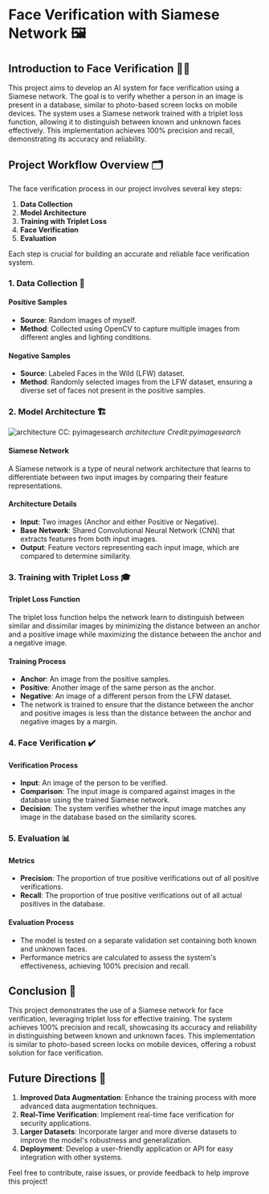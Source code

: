 # Face Verification with Siamese Network 🖼️

## Introduction to Face Verification 🧑‍💻

This project aims to develop an AI system for face verification using a Siamese network. The goal is to verify whether a person in an image is present in a database, similar to photo-based screen locks on mobile devices. The system uses a Siamese network trained with a triplet loss function, allowing it to distinguish between known and unknown faces effectively. This implementation achieves 100% precision and recall, demonstrating its accuracy and reliability.

## Project Workflow Overview 🗂️

The face verification process in our project involves several key steps:

1. **Data Collection**
2. **Model Architecture**
3. **Training with Triplet Loss**
4. **Face Verification**
5. **Evaluation**

Each step is crucial for building an accurate and reliable face verification system.

### 1. Data Collection 📸

#### Positive Samples
- **Source**: Random images of myself.
- **Method**: Collected using OpenCV to capture multiple images from different angles and lighting conditions.

#### Negative Samples
- **Source**: Labeled Faces in the Wild (LFW) dataset.
- **Method**: Randomly selected images from the LFW dataset, ensuring a diverse set of faces not present in the positive samples.

### 2. Model Architecture 🏗️

![architecture CC: pyimagesearch](https://pyimagesearch.com/wp-content/uploads/2023/03/triplet-loss-w-keras-and-tf-featured.png)
*architecture Credit:pyimagesearch*
#### Siamese Network
A Siamese network is a type of neural network architecture that learns to differentiate between two input images by comparing their feature representations.

#### Architecture Details
- **Input**: Two images (Anchor and either Positive or Negative).
- **Base Network**: Shared Convolutional Neural Network (CNN) that extracts features from both input images.
- **Output**: Feature vectors representing each input image, which are compared to determine similarity.

### 3. Training with Triplet Loss 🎓

#### Triplet Loss Function
The triplet loss function helps the network learn to distinguish between similar and dissimilar images by minimizing the distance between an anchor and a positive image while maximizing the distance between the anchor and a negative image.

#### Training Process
- **Anchor**: An image from the positive samples.
- **Positive**: Another image of the same person as the anchor.
- **Negative**: An image of a different person from the LFW dataset.
- The network is trained to ensure that the distance between the anchor and positive images is less than the distance between the anchor and negative images by a margin.

### 4. Face Verification ✔️

#### Verification Process
- **Input**: An image of the person to be verified.
- **Comparison**: The input image is compared against images in the database using the trained Siamese network.
- **Decision**: The system verifies whether the input image matches any image in the database based on the similarity scores.

### 5. Evaluation 📊

#### Metrics
- **Precision**: The proportion of true positive verifications out of all positive verifications.
- **Recall**: The proportion of true positive verifications out of all actual positives in the database.

#### Evaluation Process
- The model is tested on a separate validation set containing both known and unknown faces.
- Performance metrics are calculated to assess the system's effectiveness, achieving 100% precision and recall.

## Conclusion 🎉

This project demonstrates the use of a Siamese network for face verification, leveraging triplet loss for effective training. The system achieves 100% precision and recall, showcasing its accuracy and reliability in distinguishing between known and unknown faces. This implementation is similar to photo-based screen locks on mobile devices, offering a robust solution for face verification.

## Future Directions 🚀

1. **Improved Data Augmentation**: Enhance the training process with more advanced data augmentation techniques.
2. **Real-Time Verification**: Implement real-time face verification for security applications.
3. **Larger Datasets**: Incorporate larger and more diverse datasets to improve the model's robustness and generalization.
4. **Deployment**: Develop a user-friendly application or API for easy integration with other systems.

Feel free to contribute, raise issues, or provide feedback to help improve this project!